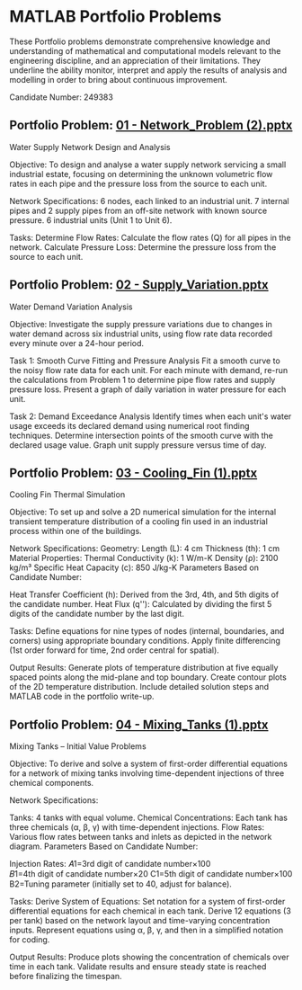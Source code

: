 # MATLAB Portfolio Problems
These Portfolio problems demonstrate comprehensive knowledge and understanding of mathematical and computational models relevant to the engineering discipline, and an appreciation of their limitations. They underline the ability monitor, interpret and apply the results of analysis and modelling in order to bring about continuous improvement.

Candidate Number: 249383

## Portfolio Problem: [01 - Network_Problem (2).pptx](https://github.com/user-attachments/files/16193376/01.-.Network_Problem.2.pptx) 
Water Supply Network Design and Analysis

Objective:
To design and analyse a water supply network servicing a small industrial estate, focusing on determining the unknown volumetric flow rates in each pipe and the pressure loss from the source to each unit.

Network Specifications: 
6 nodes, each linked to an industrial unit. 7 internal pipes and 2 supply pipes from an off-site network with known source pressure. 6 industrial units (Unit 1 to Unit 6).

Tasks:
Determine Flow Rates: Calculate the flow rates (Q) for all pipes in the network.
Calculate Pressure Loss: Determine the pressure loss from the source to each unit.

## Portfolio Problem: [02 - Supply_Variation.pptx](https://github.com/user-attachments/files/16193378/02.-.Supply_Variation.pptx) 
Water Demand Variation Analysis

Objective:
Investigate the supply pressure variations due to changes in water demand across six industrial units, using flow rate data recorded every minute over a 24-hour period.

Task 1: Smooth Curve Fitting and Pressure Analysis
Fit a smooth curve to the noisy flow rate data for each unit.
For each minute with demand, re-run the calculations from Problem 1 to determine pipe flow rates and supply pressure loss.
Present a graph of daily variation in water pressure for each unit.

Task 2: Demand Exceedance Analysis
Identify times when each unit's water usage exceeds its declared demand using numerical root finding techniques.
Determine intersection points of the smooth curve with the declared usage value.
Graph unit supply pressure versus time of day.

## Portfolio Problem: [03 - Cooling_Fin (1).pptx](https://github.com/user-attachments/files/16193379/03.-.Cooling_Fin.1.pptx)
Cooling Fin Thermal Simulation

Objective:
To set up and solve a 2D numerical simulation for the internal transient temperature distribution of a cooling fin used in an industrial process within one of the buildings.

Network Specifications:
Geometry:
Length (L): 4 cm
Thickness (th): 1 cm
Material Properties:
Thermal Conductivity (k): 1 W/m-K
Density (ρ): 2100 kg/m³
Specific Heat Capacity (c): 850 J/kg-K
Parameters Based on Candidate Number:

Heat Transfer Coefficient (h): Derived from the 3rd, 4th, and 5th digits of the candidate number.
Heat Flux (q''): Calculated by dividing the first 5 digits of the candidate number by the last digit.

Tasks:
Define equations for nine types of nodes (internal, boundaries, and corners) using appropriate boundary conditions.
Apply finite differencing (1st order forward for time, 2nd order central for spatial).

Output Results:
Generate plots of temperature distribution at five equally spaced points along the mid-plane and top boundary.
Create contour plots of the 2D temperature distribution.
Include detailed solution steps and MATLAB code in the portfolio write-up.

## Portfolio Problem: [04 - Mixing_Tanks (1).pptx](https://github.com/user-attachments/files/16193382/04.-.Mixing_Tanks.1.pptx)
Mixing Tanks – Initial Value Problems

Objective:
To derive and solve a system of first-order differential equations for a network of mixing tanks involving time-dependent injections of three chemical components.

Network Specifications:

Tanks: 4 tanks with equal volume.
Chemical Concentrations: Each tank has three chemicals (α, β, γ) with time-dependent injections.
Flow Rates:
Various flow rates between tanks and inlets as depicted in the network diagram.
Parameters Based on Candidate Number:

Injection Rates:
𝐴1=3rd digit of candidate number×100
𝐵1=4th digit of candidate number×20
C1=5th digit of candidate number×100
B2=Tuning parameter (initially set to 40, adjust for balance).

Tasks:
Derive System of Equations:
Set notation for a system of first-order differential equations for each chemical in each tank.
Derive 12 equations (3 per tank) based on the network layout and time-varying concentration inputs.
Represent equations using α, β, γ, and then in a simplified notation for coding.

Output Results:
Produce plots showing the concentration of chemicals over time in each tank.
Validate results and ensure steady state is reached before finalizing the timespan.

